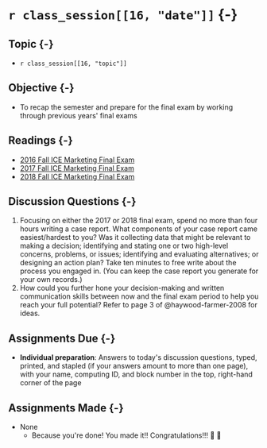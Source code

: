 # `r class_session[[16, "date"]]` {-}

## Topic {-}

- `r class_session[[16, "topic"]]`

## Objective {-}

- To recap the semester and prepare for the final exam by working through
previous years' final exams

## Readings {-}

- [2016 Fall ICE Marketing Final Exam][final-2016]
- [2017 Fall ICE Marketing Final Exam][final-2017]
- [2018 Fall ICE Marketing Final Exam][final-2018]

## Discussion Questions {-}

1. Focusing on either the 2017 or 2018 final exam, spend no more than four hours
writing a case report. What components of your case report came easiest/hardest
to you? Was it collecting data that might be relevant to making a decision;
identifying and stating one or two high-level concerns, problems, or issues;
identifying and evaluating alternatives; or designing an action plan? Take ten
minutes to free write about the process you engaged in. (You can keep the case
report you generate for your own records.)
2. How could you further hone your decision-making and written communication
skills between now and the final exam period to help you reach your full
potential? Refer to page 3 of @haywood-farmer-2008 for ideas.

## Assignments Due {-}

- **Individual preparation**: Answers to today's discussion questions, typed,
printed, and stapled (if your answers amount to more than one page), with your
name, computing ID, and block number in the top, right-hand corner of the page

## Assignments Made {-}

- None 
    - Because you're done! You made it!! Congratulations!!! 🥳 🎉

[final-2016]: https://github.com/jeffboichuk/ice-marketing/raw/master/files/review-for-the-final-exam/2016-ice-blocks-5-6-final-exam-marketing.docx
[final-2017]: https://github.com/jeffboichuk/ice-marketing/raw/master/files/review-for-the-final-exam/2017-ice-blocks-5-6-final-exam-marketing.docx
[final-2018]: https://github.com/jeffboichuk/ice-marketing/raw/master/files/review-for-the-final-exam/2018-ice-blocks-5-6-final-exam-marketing.docx